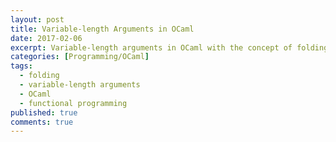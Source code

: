 ```yaml
---
layout: post
title: Variable-length Arguments in OCaml
date: 2017-02-06
excerpt: Variable-length arguments in OCaml with the concept of folding.
categories: [Programming/OCaml]
tags:
  - folding
  - variable-length arguments
  - OCaml
  - functional programming
published: true
comments: true
---
```


